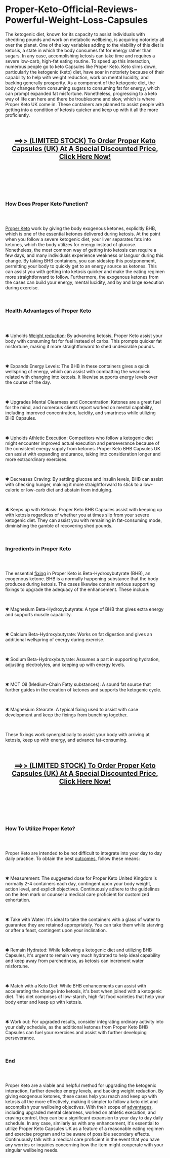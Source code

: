 # Proper-Keto-Official-Reviews-Powerful-Weight-Loss-Capsules

<p>The ketogenic diet, known for its capacity to assist individuals with shedding pounds and work on metabolic wellbeing, is acquiring notoriety all over the planet. One of the key variables adding to the viability of this diet is ketosis, a state in which the body consumes fat for energy rather than sugars. In any case, accomplishing ketosis can take time and requires a severe low-carb, high-fat eating routine. To speed up this interaction, numerous people go to keto Capsules like Proper Keto. Keto slims down, particularly the ketogenic (keto) diet, have soar in notoriety because of their capability to help with weight reduction, work on mental lucidity, and backing generally prosperity. As a component of the ketogenic diet, the body changes from consuming sugars to consuming fat for energy, which can prompt expanded fat misfortune. Nonetheless, progressing to a keto way of life can here and there be troublesome and slow, which is where Proper Keto UK come in. These containers are planned to assist people with getting into a condition of ketosis quicker and keep up with it all the more proficiently.</p>
<p>&nbsp;</p>
<h2 style="text-align: center;"><a href="https://properketocapsules.uk/go/checkout/"><strong>==&gt;&gt; (LIMITED STOCK) To Order Proper Keto Capsules (UK) At A Special Discounted Price, Click Here Now!</strong></a></h2>
<h2 style="text-align: center;">&nbsp;</h2>
<p><a href="https://properketocapsules.uk/go/checkout/"><img src="https://storage.penzu.com/g/7ofhxdkwXKkyN1RE" alt="" /></a></p>
<p>&nbsp;</p>
<h3><strong>How Does Proper Keto Function?</strong></h3>
<h3>&nbsp;</h3>
<p><a href="https://properketocapsules.uk/">Proper Keto</a>&nbsp;work by giving the body exogenous ketones, explicitly BHB, which is one of the essential ketones delivered during ketosis. At the point when you follow a severe ketogenic diet, your liver separates fats into ketones, which the body utilizes for energy instead of glucose. Nonetheless, the most common way of getting into ketosis can require a few days, and many individuals experience weakness or languor during this change. By taking BHB containers, you can sidestep this postponement, permitting your body to quickly get to an energy source as ketones. This can assist you with getting into ketosis quicker and make the eating regimen more straightforward to follow. Furthermore, the exogenous ketones from the cases can build your energy, mental lucidity, and by and large execution during exercise.</p>
<p>&nbsp;</p>
<h3><strong>Health Advantages of Proper Keto</strong></h3>
<h3>&nbsp;</h3>
<p>✱ Upholds&nbsp;<a href="https://lumileann.co.uk/proper-keto/">Weight reduction</a>: By advancing ketosis, Proper Keto assist your body with consuming fat for fuel instead of carbs. This prompts quicker fat misfortune, making it more straightforward to shed undesirable pounds.</p>
<p>&nbsp;</p>
<p>✱ Expands Energy Levels: The BHB in these containers gives a quick wellspring of energy, which can assist with combatting the weariness related with changing into ketosis. It likewise supports energy levels over the course of the day.</p>
<p>&nbsp;</p>
<p>✱ Upgrades Mental Clearness and Concentration: Ketones are a great fuel for the mind, and numerous clients report worked on mental capability, including improved concentration, lucidity, and smartness while utilizing BHB Capsules.</p>
<p>&nbsp;</p>
<p>✱ Upholds Athletic Execution: Competitors who follow a ketogenic diet might encounter improved actual execution and perseverance because of the consistent energy supply from ketones. Proper Keto BHB Capsules UK can assist with expanding endurance, taking into consideration longer and more extraordinary exercises.</p>
<p>&nbsp;</p>
<p>✱ Decreases Craving: By settling glucose and insulin levels, BHB can assist with checking hunger, making it more straightforward to stick to a low-calorie or low-carb diet and abstain from indulging.</p>
<p>&nbsp;</p>
<p>✱ Keeps up with Ketosis: Proper Keto BHB Capsules assist with keeping up with ketosis regardless of whether you at times slip from your severe ketogenic diet. They can assist you with remaining in fat-consuming mode, diminishing the gamble of recovering shed pounds.</p>
<p>&nbsp;</p>
<h3><strong>Ingredients in Proper Keto</strong></h3>
<h3>&nbsp;</h3>
<p>The essential&nbsp;<a href="https://properketocapsules.de/">fixing</a>&nbsp;in Proper Keto is Beta-Hydroxybutyrate (BHB), an exogenous ketone. BHB is a normally happening substance that the body produces during ketosis. The cases likewise contain various supporting fixings to upgrade the adequacy of the enhancement. These include:</p>
<p>&nbsp;</p>
<p>✱ Magnesium Beta-Hydroxybutyrate: A type of BHB that gives extra energy and supports muscle capability.</p>
<p>&nbsp;</p>
<p>✱ Calcium Beta-Hydroxybutyrate: Works on fat digestion and gives an additional wellspring of energy during exercise.</p>
<p>&nbsp;</p>
<p>✱ Sodium Beta-Hydroxybutyrate: Assumes a part in supporting hydration, adjusting electrolytes, and keeping up with energy levels.</p>
<p>&nbsp;</p>
<p>✱ MCT Oil (Medium-Chain Fatty substances): A sound fat source that further guides in the creation of ketones and supports the ketogenic cycle.</p>
<p>&nbsp;</p>
<p>✱ Magnesium Stearate: A typical fixing used to assist with case development and keep the fixings from bunching together.</p>
<p>&nbsp;</p>
<p>These fixings work synergistically to assist your body with arriving at ketosis, keep up with energy, and advance fat-consuming.</p>
<p>&nbsp;</p>
<h2 style="text-align: center;"><a href="https://properketocapsules.uk/go/checkout/"><strong>==&gt;&gt; (LIMITED STOCK) To Order Proper Keto Capsules (UK) At A Special Discounted Price, Click Here Now!</strong></a></h2>
<h2 style="text-align: center;">&nbsp;</h2>
<p><a href="https://properketocapsules.uk/go/checkout/"><img src="https://storage.penzu.com/g/FBGMZWpQwkZTxhUS" alt="" /></a></p>
<p>&nbsp;</p>
<h3><strong>How To Utilize Proper Keto?</strong></h3>
<h3>&nbsp;</h3>
<p>Proper Keto are intended to be not difficult to integrate into your day to day daily practice. To obtain the best&nbsp;<a href="https://glyco-active.com/">outcomes</a>, follow these means:</p>
<p>&nbsp;</p>
<p>✱ Measurement: The suggested dose for Proper Keto United Kingdom is normally 2-4 containers each day, contingent upon your body weight, action level, and explicit objectives. Continuously adhere to the guidelines on the item mark or counsel a medical care proficient for customized exhortation.</p>
<p>&nbsp;</p>
<p>✱ Take with Water: It's ideal to take the containers with a glass of water to guarantee they are retained appropriately. You can take them while starving or after a feast, contingent upon your inclination.</p>
<p>&nbsp;</p>
<p>✱ Remain Hydrated: While following a ketogenic diet and utilizing BHB Capsules, it's urgent to remain very much hydrated to help ideal capability and keep away from parchedness, as ketosis can increment water misfortune.</p>
<p>&nbsp;</p>
<p>✱ Match with a Keto Diet: While BHB enhancements can assist with accelerating the change into ketosis, it's best when joined with a ketogenic diet. This diet comprises of low-starch, high-fat food varieties that help your body enter and keep up with ketosis.</p>
<p>&nbsp;</p>
<p>✱ Work out: For upgraded results, consider integrating ordinary activity into your daily schedule, as the additional ketones from Proper Keto BHB Capsules can fuel your exercises and assist with further developing perseverance.</p>
<p>&nbsp;</p>
<h3><strong>End</strong></h3>
<h3>&nbsp;</h3>
<p>Proper Keto are a viable and helpful method for upgrading the ketogenic interaction, further develop energy levels, and backing weight reduction. By giving exogenous ketones, these cases help you reach and keep up with ketosis all the more effectively, making it simpler to follow a keto diet and accomplish your wellbeing objectives. With their scope of&nbsp;<a href="https://pureslim-x.dk/proper-keto/">advantages</a>, including upgraded mental clearness, worked on athletic execution, and craving control, they can be a significant expansion to your day to day daily schedule. In any case, similarly as with any enhancement, it's essential to utilize Proper Keto Capsules UK as a feature of a reasonable eating regimen and exercise program and to be aware of possible secondary effects. Continuously talk with a medical care proficient in the event that you have any worries or inquiries concerning how the item might cooperate with your singular wellbeing needs.</p>
